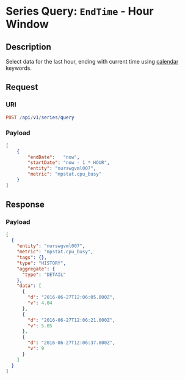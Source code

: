 # Series Query: `EndTime` - Hour Window

## Description

Select data for the last hour, ending with current time using [calendar](../../../../shared/calendar.md) keywords.

## Request

### URI

```elm
POST /api/v1/series/query
```

### Payload

```json
[
    {
        "endDate":   "now",
        "startDate": "now - 1 * HOUR",
        "entity": "nurswgvml007",
        "metric": "mpstat.cpu_busy"
    }
]
```

## Response

### Payload

```json
[
  {
    "entity": "nurswgvml007",
    "metric": "mpstat.cpu_busy",
    "tags": {},
    "type": "HISTORY",
    "aggregate": {
      "type": "DETAIL"
    },
    "data": [
      {
        "d": "2016-06-27T12:06:05.000Z",
        "v": 4.04
      },
      {
        "d": "2016-06-27T12:06:21.000Z",
        "v": 5.05
      },
      {
        "d": "2016-06-27T12:06:37.000Z",
        "v": 9
      }
    ]
  }
]
```
